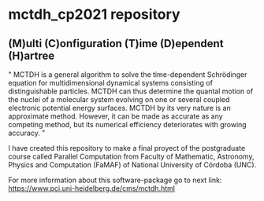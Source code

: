 # mctdh_cp2021 repository

## (M)ulti (C)onfiguration (T)ime (D)ependent (H)artree

" MCTDH is a general algorithm to solve the time-dependent Schrödinger equation for multidimensional dynamical systems consisting of distinguishable particles.
  MCTDH can thus determine the quantal motion of the nuclei of a molecular system evolving on one or several coupled electronic potential energy surfaces.
  MCTDH by its very nature is an approximate method. However, it can be made as accurate as any competing method, but its numerical efficiency deteriorates
  with growing accuracy. "

I have created this repository to make a final proyect of the postgraduate course called Parallel Computation
from Faculty of Mathematic, Astronomy, Physics and Computation (FaMAF) of National University of Córdoba (UNC).

For more information about this software-package go to next link: https://www.pci.uni-heidelberg.de/cms/mctdh.html
